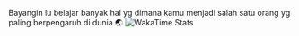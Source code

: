 Bayangin lu belajar banyak hal yg dimana kamu menjadi salah satu orang yg paling berpengaruh di dunia 🌏
![WakaTime Stats](https://github-readme-stats.vercel.app/api/wakatime?username=pepeng28)
